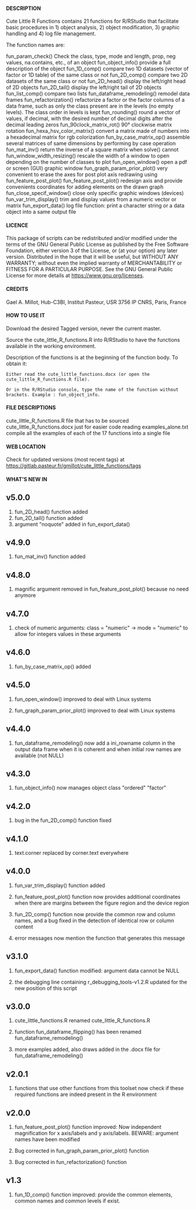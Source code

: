 #### DESCRIPTION

Cute Little R Functions contains 21 functions for R/RStudio that facilitate basic procedures in 1) object analysis, 2) object modification, 3) graphic handling and 4) log file management.

The function names are:

fun_param_check()	Check the class, type, mode and length, prop, neg values, na.contains, etc., of an object
fun_object_info()	provide a full description of the object
fun_1D_comp()	compare two 1D datasets (vector of factor or 1D table) of the same class or not
fun_2D_comp()	compare two 2D datasets of the same class or not
fun_2D_head()	display the left/right head of 2D objects
fun_2D_tail()	display the left/right tail of 2D objects
fun_list_comp()	compare two lists
fun_dataframe_remodeling()	remodel data frames
fun_refactorization()	refactorize a factor or the factor columns of a data frame, such as only the class present are in the levels (no empty levels). The class order in levels is kept
fun_rounding()	round a vector of values, if decimal, with the desired number of decimal digits after the decimal leading zeros
fun_90clock_matrix_rot()	90° clockwise matrix rotation
fun_hexa_hsv_color_matrix()	convert a matrix made of numbers into a hexadecimal matrix for rgb colorization
fun_by_case_matrix_op()	assemble several matrices of same dimensions by performing by case operation
fun_mat_inv()	return the inverse of a square matrix when solve() cannot
fun_window_width_resizing()	rescale the width of a window to open depending on the number of classes to plot
fun_open_window()	open a pdf or screen (GUI) graphic window
fun_graph_param_prior_plot()	very convenient to erase the axes for post plot axis redrawing using fun_feature_post_plot()
fun_feature_post_plot()	redesign axis and provide convenients coordinates for adding elements on the drawn graph
fun_close_specif_window()	close only specific graphic windows (devices)
fun_var_trim_display()	trim and display values from a numeric vector or matrix
fun_export_data()	log file function: print a character string or a data object into a same output file


#### LICENCE

This package of scripts can be redistributed and/or modified under the terms of the GNU General Public License as published by the Free Software Foundation, either version 3 of the License, or (at your option) any later version.
Distributed in the hope that it will be useful, but WITHOUT ANY WARRANTY; without even the implied warranty of MERCHANTABILITY or FITNESS FOR A PARTICULAR PURPOSE.
See the GNU General Public License for more details at https://www.gnu.org/licenses.


#### CREDITS

Gael A. Millot, Hub-C3BI, Institut Pasteur, USR 3756 IP CNRS, Paris, France


#### HOW TO USE IT

Download the desired Tagged version, never the current master.

Source the cute_little_R_functions.R into R/RStudio to have the functions available in the working environment.

Description of the functions is at the beginning of the function body. To obtain it:

	Either read the cute_little_functions.docx (or open the cute_little_R_functions.R file).
	
	Or in the R/RStudio console, type the name of the function without brackets. Example : fun_object_info.


#### FILE DESCRIPTIONS

cute_little_R_functions.R	file that has to be sourced
cute_little_R_functions.docx	just for easier code reading
examples_alone.txt	compile all the examples of each of the 17 functions into a single file


#### WEB LOCATION

Check for updated versions (most recent tags) at https://gitlab.pasteur.fr/gmillot/cute_little_functions/tags


#### WHAT'S NEW IN

## v5.0.0

1) fun_2D_head() function added
2) fun_2D_tail() function added
3) argument "noquote" added in fun_export_data()


## v4.9.0

1) fun_mat_inv() function added


## v4.8.0

1) magnific argument removed in fun_feature_post_plot() because no need anymore


## v4.7.0

1) check of numeric arguments: class = "numeric" -> mode = "numeric" to allow for integers values in these arguments


## v4.6.0

1) fun_by_case_matrix_op() added


## v4.5.0

1) fun_open_window() improved to deal with Linux systems

2) fun_graph_param_prior_plot() improved to deal with Linux systems


## v4.4.0

1) fun_dataframe_remodeling() now add a ini_rowname column in the output data frame when it is coherent and when initial row names are available (not NULL)


## v4.3.0

1) fun_object_info() now manages object class "ordered" "factor"


## v4.2.0

1) bug in the fun_2D_comp() function fixed


## v4.1.0

1) text.corner replaced by corner.text everywhere


## v4.0.0

1) fun_var_trim_display() function added

2) fun_feature_post_plot() function now provides additional coordinates when there are margins between the figure region and the device region

3) fun_2D_comp() function now provide the common row and column names, and a bug fixed in the detection of identical row or column content

4) error messages now mention the function that generates this message 


## v3.1.0

1) fun_export_data() function modified: argument data cannot be NULL

2) the debugging line containing r_debugging_tools-v1.2.R updated for the new position of this script


## v3.0.0

1) cute_little_functions.R renamed cute_little_R_functions.R

2) function fun_dataframe_flipping() has been renamed fun_dataframe_remodeling()

3) more examples added, also draws added in the .docx file for fun_dataframe_remodeling()


## v2.0.1

1) functions that use other functions from this toolset now check if these required functions are indeed present in the R environment


## v2.0.0

1) fun_feature_post_plot() function improved: Now independent magnification for x axis/labels and y axis/labels. BEWARE: argument names have been modified

2) Bug corrected in fun_graph_param_prior_plot() function

3) Bug corrected in fun_refactorization() function


## v1.3

1) fun_1D_comp() function improved: provide the common elements, common names and common levels if exist.


